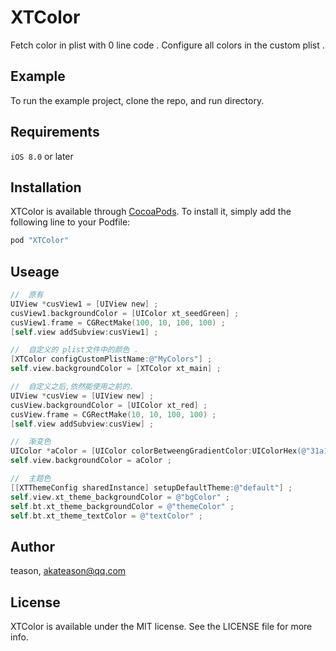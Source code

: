 # XTColor

Fetch color in plist with 0 line code .
Configure all colors in the custom plist .


## Example

To run the example project, clone the repo, and run directory.

## Requirements

`iOS 8.0` or later

## Installation

XTColor is available through [CocoaPods](http://cocoapods.org). To install
it, simply add the following line to your Podfile:

```ruby
pod "XTColor"
```

## Useage
```objective-C
//  原有
UIView *cusView1 = [UIView new] ;
cusView1.backgroundColor = [UIColor xt_seedGreen] ;
cusView1.frame = CGRectMake(100, 10, 100, 100) ;
[self.view addSubview:cusView1] ;

//  自定义的 plist文件中的颜色 .
[XTColor configCustomPlistName:@"MyColors"] ;
self.view.backgroundColor = [XTColor xt_main] ;

//  自定义之后,依然能使用之前的.
UIView *cusView = [UIView new] ;
cusView.backgroundColor = [UIColor xt_red] ;
cusView.frame = CGRectMake(10, 10, 100, 100) ;
[self.view addSubview:cusView] ;

//  渐变色
UIColor *aColor = [UIColor colorBetweengGradientColor:UIColorHex(@"31a1f5") andColor:UIColorHex(@"1bff92") percent:.4] ;
self.view.backgroundColor = aColor ;

//  主题色
[[XTThemeConfig sharedInstance] setupDefaultTheme:@"default"] ;
self.view.xt_theme_backgroundColor = @"bgColor" ;
self.bt.xt_theme_backgroundColor = @"themeColor" ;
self.bt.xt_theme_textColor = @"textColor" ;
```
## Author

teason, akateason@qq.com

## License

XTColor is available under the MIT license. See the LICENSE file for more info.
